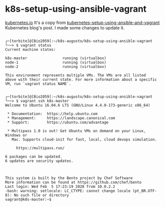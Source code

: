 # k8s-setup-using-ansible-vagrant
[kubernetes.io](https://kubernetes.io/blog/2019/03/15/kubernetes-setup-using-ansible-and-vagrant/)
It's a copy from [kubernetes-setup-using-ansible-and-vagrant](https://kubernetes.io/blog/2019/03/15/kubernetes-setup-using-ansible-and-vagrant/) Kubernetes blog's post. I made some changes to update it.

```

┌─[torbite]@[Bio2059]:~/k8s-augusto/k8s-setup-using-ansible-vagrant
└──> $ vagrant status
Current machine states:

k8s-master                running (virtualbox)
node-1                    running (virtualbox)
node-2                    running (virtualbox)

This environment represents multiple VMs. The VMs are all listed
above with their current state. For more information about a specific
VM, run `vagrant status NAME`.

```

```

┌─[torbite]@[Bio2059]:~/k8s-augusto/k8s-setup-using-ansible-vagrant
└──> $ vagrant ssh k8s-master
Welcome to Ubuntu 16.04.6 LTS (GNU/Linux 4.4.0-173-generic x86_64)

 * Documentation:  https://help.ubuntu.com
 * Management:     https://landscape.canonical.com
 * Support:        https://ubuntu.com/advantage

 * Multipass 1.0 is out! Get Ubuntu VMs on demand on your Linux, Windows or
   Mac. Supports cloud-init for fast, local, cloud devops simulation.

     https://multipass.run/

6 packages can be updated.
6 updates are security updates.



This system is built by the Bento project by Chef Software
More information can be found at https://github.com/chef/bento
Last login: Wed Feb  5 17:23:19 2020 from 10.0.2.2
-bash: warning: setlocale: LC_CTYPE: cannot change locale (pt_BR.UTF-8): No such file or directory
vagrant@k8s-master:~$

```
